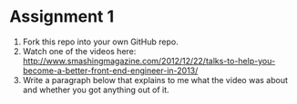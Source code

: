 # Assignment 1

1. Fork this repo into your own GitHub repo.
2. Watch one of the videos here: http://www.smashingmagazine.com/2012/12/22/talks-to-help-you-become-a-better-front-end-engineer-in-2013/
3. Write a paragraph below that explains to me what the video was about and whether you got anything out of it.